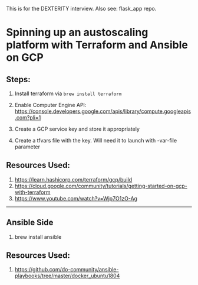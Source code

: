 This is for the DEXTERITY interview. Also see: flask_app repo.

# Spinning up an austoscaling platform with Terraform and Ansible on GCP

## Steps:


1. Install terraform via `brew install terraform`

2. Enable Computer Engine API: https://console.developers.google.com/apis/library/compute.googleapis.com?pli=1

3. Create a GCP service key and store it appropriately

4. Create a tfvars file with the key. Will need it to launch with -var-file parameter

## Resources Used:
1. https://learn.hashicorp.com/terraform/gcp/build
2. https://cloud.google.com/community/tutorials/getting-started-on-gcp-with-terraform
3. https://www.youtube.com/watch?v=Wjp7O1zO-Ag

--- 

## Ansible Side

1. brew install ansible

## Resources Used:
1. https://github.com/do-community/ansible-playbooks/tree/master/docker_ubuntu1804
